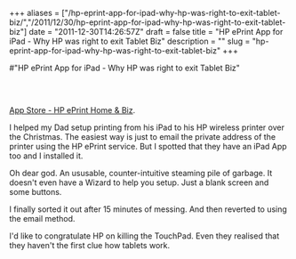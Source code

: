 +++
aliases = ["/hp-eprint-app-for-ipad-why-hp-was-right-to-exit-tablet-biz/","/2011/12/30/hp-eprint-app-for-ipad-why-hp-was-right-to-exit-tablet-biz"]
date = "2011-12-30T14:26:57Z"
draft = false
title = "HP ePrint App for iPad - Why HP was right to exit Tablet Biz"
description = ""
slug = "hp-eprint-app-for-ipad-why-hp-was-right-to-exit-tablet-biz"
+++

#"HP ePrint App for iPad - Why HP was right to exit Tablet Biz"

&nbsp;
<p style="text-align: center;"><a href="http://itunes.apple.com/us/app/hp-eprint-home-biz/id299531647?mt=8"><img src='https://s3-eu-west-1.amazonaws.com/conoroneill.net/wp-content/uploads/2011/12/mzl.ydgiuouc.480x480-75.jpg' alt='' /></a></p>
<a href="http://itunes.apple.com/us/app/hp-eprint-home-biz/id299531647?mt=8">App Store - HP ePrint Home &amp; Biz</a>.

I helped my Dad setup printing from his iPad to his HP wireless printer over the Christmas. The easiest way is just to email the private address of the printer using the HP ePrint service. But I spotted that they have an iPad App too and I installed it.

Oh dear god. An ususable, counter-intuitive steaming pile of garbage. It doesn't even have a Wizard to help you setup. Just a blank screen and some buttons.

I finally sorted it out after 15 minutes of messing. And then reverted to using the email method.

I'd like to congratulate HP on killing the TouchPad. Even they realised that they haven't the first clue how tablets work.